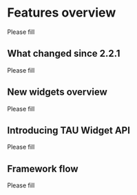 # Features overview

Please fill

## What changed since 2.2.1

Please fill

## New widgets overview

Please fill

## Introducing TAU Widget API

Please fill

## Framework flow

Please fill
